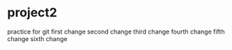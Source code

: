# project2
practice for git
first change
second change
third change
fourth change
fifth change
sixth change
